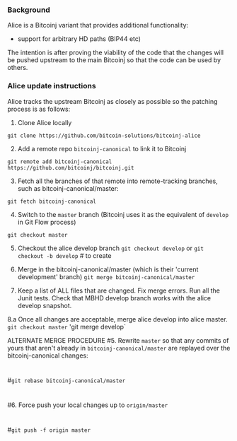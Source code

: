 ### Background

Alice is a Bitcoinj variant that provides additional functionality:

* support for arbitrary HD paths (BIP44 etc)

The intention is after proving the viability of the code that the changes will be pushed upstream to the main Bitcoinj
so that the code can be used by others.

### Alice update instructions

Alice tracks the upstream Bitcoinj as closely as possible so the patching process is as follows:

1. Clone Alice locally 

`git clone https://github.com/bitcoin-solutions/bitcoinj-alice`

2. Add a remote repo `bitcoinj-canonical` to link it to Bitcoinj

`git remote add bitcoinj-canonical https://github.com/bitcoinj/bitcoinj.git`

3. Fetch all the branches of that remote into remote-tracking branches, such as bitcoinj-canonical/master:

`git fetch bitcoinj-canonical`

4. Switch to the `master` branch (Bitcoinj uses it as the equivalent of `develop` in Git Flow process)

`git checkout master`


5. Checkout the alice develop branch
`git checkout develop`
or
`git checkout -b develop` # to create

6. Merge in the bitcoinj-canonical/master (which is their 'current development' branch)
`git merge bitcoinj-canonical/master`

7. Keep a list of ALL files that are changed.
   Fix merge errors. Run all the Junit tests. Check that MBHD develop branch works with the alice develop snapshot.

8.a Once all changes are acceptable, merge alice develop into alice master.
`git checkout master`
'git merge develop`


ALTERNATE MERGE PROCEDURE
#5. Rewrite `master` so that any commits of yours that aren't already in `bitcoinj-canonical/master` are replayed over the bitcoinj-canonical changes:
#
#`git rebase bitcoinj-canonical/master`
#
#6. Force push your local changes up to `origin/master`
#
#`git push -f origin master`